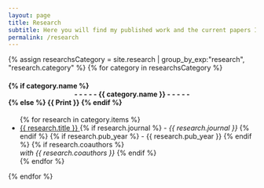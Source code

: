 ```yaml
---
layout: page
title: Research
subtitle: Here you will find my published work and the current papers I am working on
permalink: /research
---
```


<div>
{% assign researchsCategory = site.research | group_by_exp:"research", "research.category"  %}
{% for category in researchsCategory %}
<h4 class="research-teaser__month">
<strong>
{% if category.name %} 
<center>
- - - - -  {{ category.name }} - - - - -
</center>
{% else %} 
{{ Print }} 
{% endif %}
</strong>
</h4>
<ul class="list-researchs">
{% for research in category.items %}
<li class="research-teaser">
<a href="{{ research.url | prepend: site.baseurl }}">
<span class="research-teaser__title"> 
  {{ research.title }}
</span>
</a>
{% if research.journal %} 
- <i> {{ research.journal }}  </i>
{% endif %}
{% if research.pub_year %}
- {{ research.pub_year }}
{% endif %}
{% if research.coauthors %} 
 <br> <i> with {{ research.coauthors }} </i>
{% endif %}
</li>
{% endfor %}
</ul>
{% endfor %}
</div>
